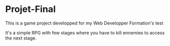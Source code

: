 # Projet-Final

This is a game project developped for my Web Developper Formation's test

It's a simple RPG with few stages where you have to kill ennemies to access the next stage.
